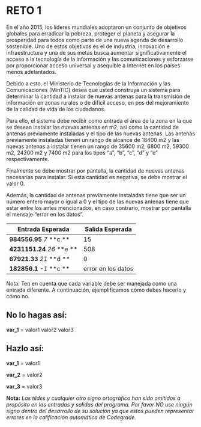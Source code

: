 # RETO 1

En el año 2015, los líderes mundiales adoptaron un conjunto de objetivos globales para erradicar la pobreza, proteger el planeta y asegurar la prosperidad para todos como parte de una nueva agenda de desarrollo sostenible. Uno de estos objetivos es el de industria, innovación e infraestructura y una de sus metas busca aumentar significativamente el acceso a la tecnología de la información y las comunicaciones y esforzarse por proporcionar acceso universal y asequible a Internet en los países menos adelantados.

Debido a esto, el Ministerio de Tecnologías de la Información y las Comunicaciones (MinTIC) desea que usted construya un sistema para determinar la cantidad a instalar de nuevas antenas para la transmisión de información en zonas rurales o de difícil acceso, en pos del mejoramiento de la calidad de vida de los ciudadanos.

Para ello, el sistema debe recibir como entrada el área de la zona en la que se desean instalar las nuevas antenas en m2, así como la cantidad de antenas previamente instaladas y el tipo de las nuevas antenas. Las antenas previamente instaladas tienen un rango de alcance de 18400 m2 y las nuevas antenas a instalar tienen un rango de 35600 m2, 6800 m2, 59300 m2, 24200 m2 y 7400 m2 para los tipos “a”, “b”, “c”, “d” y “e” respectivamente.

Finalmente se debe mostrar por pantalla, la cantidad de nuevas antenas necesarias para instalar. Si esta cantidad es negativa, se debe mostrar el valor 0.

Además, la cantidad de antenas previamente instaladas tiene que ser un número entero mayor o igual a 0 y el tipo de las nuevas antenas tiene que estar entre los antes mencionados, en caso contrario, mostrar por pantalla el mensaje “error en los datos”.

|  **Entrada Esperada** |**Salida Esperada**   |
| ------------ | ------------ |
| **984556.95** *7*   **c  **  |15   |
| **4231151.24** *26*  **e **   |  508 |
| **67921.33** *21*  **d **  |   0  |
| **182856.1** *-1*  **c **   |  error en los datos |




Nota: Ten en cuenta que cada variable debe ser manejada como una entrada diferente. A continuación, ejemplificamos cómo debes hacerlo y cómo no.



## No lo hagas así:
**var_1** = valor1 valor2 valor3



## Hazlo así:
**var_1** = valor1

**var_2** = valor2

**var_3** = valor3



**Nota:** *Las tildes y cualquier otro signo ortográfico han sido omitidos a propósito en las entradas y salidas del programa. Por favor NO use ningún signo dentro del desarrollo de su solución ya que estos pueden representar errores en la calificación automática de Codegrade.*
